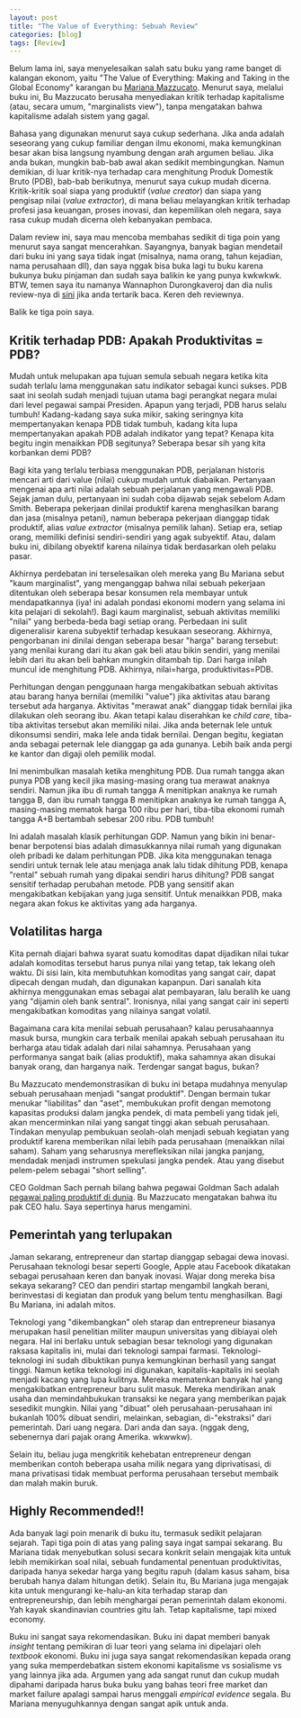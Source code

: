 ```yaml
---
layout: post
title: "The Value of Everything: Sebuah Review"
categories: [blog]
tags: [Review]
---
```


Belum lama ini, saya menyelesaikan salah satu buku yang rame banget di kalangan ekonom, yaitu "The Value of Everything: Making and Taking in the Global Economy" karangan bu [Mariana Mazzucato](https://marianamazzucato.com/publications/books/value-of-everything/). Menurut saya, melalui buku ini, Bu Mazzucato berusaha menyediakan kritik terhadap kapitalisme (atau, secara umum, "marginalists view"), tanpa mengatakan bahwa kapitalisme adalah sistem yang gagal.

Bahasa yang digunakan menurut saya cukup sederhana. Jika anda adalah seseorang yang cukup familiar dengan ilmu ekonomi, maka kemungkinan besar akan bisa langsung nyambung dengan arah argumen beliau. Jika anda bukan, mungkin bab-bab awal akan sedikit membingungkan. Namun demikian, di luar kritik-nya terhadap cara menghitung Produk Domestik Bruto (PDB), bab-bab berikutnya, menurut saya cukup mudah dicerna. Kritik-kritik soal siapa yang produktif (*value creator*) dan siapa yang pengisap nilai (*value extractor*), di mana beliau melayangkan kritik terhadap profesi jasa keuangan, proses inovasi, dan kepemilikan oleh negara, saya rasa cukup mudah dicerna oleh kebanyakan pembaca.

Dalam review ini, saya mau mencoba membahas sedikit di tiga poin yang menurut saya sangat mencerahkan. Sayangnya, banyak bagian mendetail dari buku ini yang saya tidak ingat (misalnya, nama orang, tahun kejadian, nama perusahaan dll), dan saya nggak bisa buka lagi tu buku karena bukunya buku pinjaman dan sudah saya balikin ke yang punya kwkwkwk. BTW, temen saya itu namanya Wannaphon Durongkaveroj dan dia nulis review-nya di [sini](https://blogs.lse.ac.uk/politicsandpolicy/book-review-the-value-of-everything/) jika anda tertarik baca. Keren deh reviewnya.

Balik ke tiga poin saya.

## Kritik terhadap PDB: Apakah Produktivitas = PDB?

Mudah untuk melupakan apa tujuan semula sebuah negara ketika kita sudah terlalu lama menggunakan satu indikator sebagai kunci sukses. PDB saat ini seolah sudah menjadi tujuan utama bagi perangkat negara mulai dari level pegawai sampai Presiden. Apapun yang terjadi, PDB harus selalu tumbuh! Kadang-kadang saya suka mikir, saking seringnya kita mempertanyakan kenapa PDB tidak tumbuh, kadang kita lupa mempertanyakan apakah PDB adalah indikator yang tepat? Kenapa kita begitu ingin menaikkan PDB segitunya? Seberapa besar sih yang kita korbankan demi PDB?

Bagi kita yang terlalu terbiasa menggunakan PDB, perjalanan historis mencari arti dari value (nilai) cukup mudah untuk diabaikan. Pertanyaan mengenai apa arti nilai adalah sebuah perjalanan yang mengawali PDB. Sejak jaman dulu, pertanyaan ini sudah coba dijawab sejak sebelom Adam Smith. Beberapa pekerjaan dinilai produktif karena menghasilkan barang dan jasa (misalnya petani), namun beberapa pekerjaan dianggap tidak produktif, alias *value extractor* (misalnya pemilik lahan). Setiap era, setiap orang, memiliki definisi sendiri-sendiri yang agak subyektif. Atau, dalam buku ini, dibilang obyektif karena nilainya tidak berdasarkan oleh pelaku pasar.

Akhirnya perdebatan ini terselesaikan oleh mereka yang Bu Mariana sebut "kaum marginalist", yang menganggap bahwa nilai sebuah pekerjaan ditentukan oleh seberapa besar konsumen rela membayar untuk mendapatkannya (iya! ini adalah pondasi ekonomi modern yang selama ini kita pelajari di sekolah!). Bagi kaum marginalist, sebuah aktivitas memiliki "nilai" yang berbeda-beda bagi setiap orang. Perbedaan ini sulit digeneralisir karena subyektif terhadap kesukaan seseorang. Akhirnya, pengorbanan ini dinilai dengan seberapa besar "harga" barang tersebut: yang menilai kurang dari itu akan gak beli atau bikin sendiri, yang menilai lebih dari itu akan beli bahkan mungkin ditambah tip. Dari harga inilah muncul ide menghitung PDB. Akhirnya, nilai=harga, produktivitas=PDB.

Perhitungan dengan penggunaan harga mengakibatkan sebuah aktivitas atau barang hanya bernilai (memiliki "value") jika aktivitas atau barang tersebut ada harganya. Aktivitas "merawat anak" dianggap tidak bernilai jika dilakukan oleh seorang ibu. Akan tetapi kalau diserahkan ke *child care*, tiba-tiba aktivitas tersebut akan memiliki nilai. Jika anda beternak lele untuk dikonsumsi sendiri, maka lele anda tidak bernilai. Dengan begitu, kegiatan anda sebagai peternak lele dianggap ga ada gunanya. Lebih baik anda pergi ke kantor dan digaji oleh pemilik modal.

Ini menimbulkan masalah ketika menghitung PDB. Dua rumah tangga akan punya PDB yang kecil jika masing-masing orang tua merawat anaknya sendiri. Namun jika ibu di rumah tangga A menitipkan anaknya ke rumah tangga B, dan ibu rumah tangga B menitipkan anaknya ke rumah tangga A, masing-masing mematok harga 100 ribu per hari, tiba-tiba ekonomi rumah tangga A+B bertambah sebesar 200 ribu. PDB tumbuh!

Ini adalah masalah klasik perhitungan GDP. Namun yang bikin ini benar-benar berpotensi bias adalah dimasukkannya nilai rumah yang digunakan oleh pribadi ke dalam perhitungan PDB. Jika kita menggunakan tenaga sendiri untuk ternak lele atau menjaga anak lalu tidak dihitung PDB, kenapa "rental" sebuah rumah yang dipakai sendiri harus dihitung? PDB sangat sensitif terhadap perubahan metode. PDB yang sensitif akan mengakibatkan kebijakan yang juga sensitif. Untuk menaikkan PDB, maka negara akan fokus ke aktivitas yang ada harganya.

## Volatilitas harga

Kita pernah diajari bahwa syarat suatu komoditas dapat dijadikan nilai tukar adalah komoditas tersebut harus punya nilai yang tetap, tak lekang oleh waktu. Di sisi lain, kita membutuhkan komoditas yang sangat cair, dapat dipecah dengan mudah, dan digunakan kapanpun. Dari sanalah kita akhirnya menggunakan emas sebagai alat pembayaran, lalu beralih ke uang yang "dijamin oleh bank sentral". Ironisnya, nilai yang sangat cair ini seperti mengakibatkan komoditas yang nilainya sangat volatil.

Bagaimana cara kita menilai sebuah perusahaan? kalau perusahaannya masuk bursa, mungkin cara terbaik menilai apakah sebuah perusahaan itu berharga atau tidak adalah dari nilai sahamnya. Perusahaan yang performanya sangat baik (alias produktif), maka sahamnya akan disukai banyak orang, dan harganya naik. Terdengar sangat bagus, bukan?

Bu Mazzucato mendemonstrasikan di buku ini betapa mudahnya menyulap sebuah perusahaan menjadi "sangat produktif". Dengan bermain tukar menukar "liabilitas" dan "aset", membukukan profit dengan memotong kapasitas produksi dalam jangka pendek, di mata pembeli yang tidak jeli, akan mencerminkan nilai yang sangat tinggi akan sebuah perusahaan. Tindakan menyulap pembukuan seolah-olah menjadi sebuah kegiatan yang produktif karena memberikan nilai lebih pada perusahaan (menaikkan nilai saham). Saham yang seharusnya merefleksikan nilai jangka panjang, mendadak menjadi instrumen spekulasi jangka pendek. Atau yang disebut pelem-pelem sebagai "short selling".

CEO Goldman Sach pernah bilang bahwa pegawai Goldman Sach adalah [pegawai paling produktif di dunia](https://www.ft.com/content/52917628-ce33-11de-a1ea-00144feabdc0). Bu Mazzucato mengatakan bahwa itu pak CEO halu. Saya sepertinya harus mengamini.

## Pemerintah yang terlupakan

Jaman sekarang, entrepreneur dan startap dianggap sebagai dewa inovasi. Perusahaan teknologi besar seperti Google, Apple atau Facebook dikatakan sebagai perusahaan keren dan banyak inovasi. Wajar dong mereka bisa sekaya sekarang? CEO dan pendiri startap mengambil langkah berani, berinvestasi di kegiatan dan produk yang belum tentu menghasilkan. Bagi Bu Mariana, ini adalah mitos.

Teknologi yang "dikembangkan" oleh starap dan entrepreneur biasanya merupakan hasil penelitian militer maupun universitas yang dibiayai oleh negara. Hal ini berlaku untuk sebagian besar teknologi yang digunakan raksasa kapitalis ini, mulai dari teknologi sampai farmasi. Teknologi-teknologi ini sudah dibuktikan punya kemungkinan berhasil yang sangat tinggi. Namun ketika teknologi ini digunakan, kapitalis-kapitalis ini seolah menjadi kacang yang lupa kulitnya. Mereka mematenkan banyak hal yang mengakibatkan entrepreneur baru sulit masuk. Mereka mendirikan anak usaha dan memindahbukukan transaksi ke negara yang memberikan pajak sesedikit mungkin. Nilai yang "dibuat" oleh perusahaan-perusahaan ini bukanlah 100% dibuat sendiri, melainkan, sebagian, di-"ekstraksi" dari pemerintah. Dari uang negara. Dari anda dan saya. (nggak deng, sebenernya dari pajak orang Amerika. wkwwkw).

Selain itu, beliau juga mengkritik kehebatan entrepreneur dengan memberikan contoh beberapa usaha milik negara yang diprivatisasi, di mana privatisasi tidak membuat performa perusahaan tersebut membaik dan malah makin buruk.

## Highly Recommended!!

Ada banyak lagi poin menarik di buku itu, termasuk sedikit pelajaran sejarah. Tapi tiga poin di atas yang paling saya ingat sampai sekarang. Bu Mariana tidak menyebutkan solusi secara konkrit selain mengajak kita untuk lebih memikirkan soal nilai, sebuah fundamental penentuan produktivitas, daripada hanya sekedar harga yang begitu rapuh (dalam kasus saham, bisa berubah hanya dalam hitungan detik). Selain itu, Bu Mariana juga mengajak kita untuk mengurangi ke-halu-an kita terhadap starap dan entrepreneurship, dan lebih menghargai peran pemerintah dalam ekonomi. Yah kayak skandinavian countries gitu lah. Tetap kapitalisme, tapi mixed economy.

Buku ini sangat saya rekomendasikan. Buku ini dapat memberi banyak *insight* tentang pemikiran di luar teori yang selama ini dipelajari oleh *textbook* ekonomi. Buku ini juga saya sangat rekomendasikan kepada orang yang suka memperdebatkan sistem ekonomi kapitalisme vs sosialisme vs yang lainnya jika ada. Argumen yang ada sangat runut dan cukup mudah dipahami daripada harus buka buku yang bahas teori free market dan market failure apalagi sampai harus menggali *empirical evidence* segala. Bu Mariana menyuguhkannya dengan sangat apik untuk anda.
